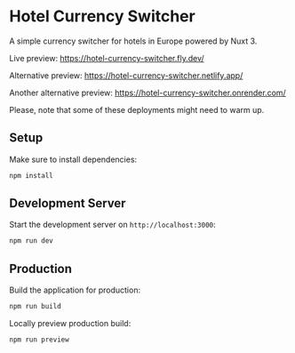 # Hotel Currency Switcher

A simple currency switcher for hotels in Europe powered by Nuxt 3.

Live preview: https://hotel-currency-switcher.fly.dev/

Alternative preview: https://hotel-currency-switcher.netlify.app/

Another alternative preview: https://hotel-currency-switcher.onrender.com/

Please, note that some of these deployments might need to warm up.

## Setup

Make sure to install dependencies:

```bash
npm install
```

## Development Server

Start the development server on `http://localhost:3000`:

```bash
npm run dev
```

## Production

Build the application for production:

```bash
npm run build
```

Locally preview production build:

```bash
npm run preview
```
